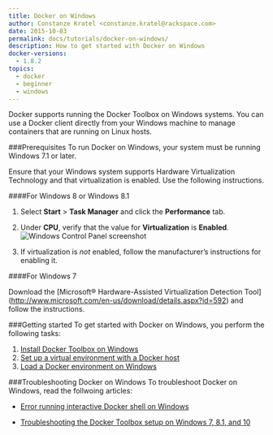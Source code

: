 ```yaml
---
title: Docker on Windows
author: Constanze Kratel <constanze.kratel@rackspace.com>
date: 2015-10-03
permalink: docs/tutorials/docker-on-windows/
description: How to get started with Docker on Windows
docker-versions:
  - 1.8.2
topics:
  - docker
  - beginner
  - windows
---
```


Docker supports running the Docker Toolbox on Windows systems. You can use a Docker client directly from your Windows machine to manage containers that are running on Linux hosts.

###Prerequisites
To run Docker on Windows, your system must be running Windows 7.1 or later.

Ensure that your Windows system supports Hardware Virtualization Technology and that virtualization is enabled. Use the following instructions.

####For Windows 8 or Windows 8.1

1. Select **Start** > **Task Manager** and click the **Performance** tab. 
2. Under **CPU**, verify that the value for **Virtualization** is **Enabled**. 
![Windows Control Panel screenshot](/_assets/img/003-docker-on-windows/window-8-virtualization-enabled-highlighted-360.png)

3.	If virtualization is *not* enabled, follow the manufacturer’s instructions for enabling it.

####For Windows 7

Download the [Microsoft® Hardware-Assisted Virtualization Detection Tool] (http://www.microsoft.com/en-us/download/details.aspx?id=592) and follow the instructions.

###Getting started
To get started with Docker on Windows, you perform the following tasks:

1. [Install Docker Toolbox on Windows](docs/tutorials/docker-install-windows/)
2.	[Set up a virtual environment with a Docker host](docs/tutorials/set-up-docker-machine/)
3. [Load a Docker environment on Windows](docs/tutorials/load-docker-environment-on-windows/)


###Troubleshooting Docker on Windows
To troubleshoot Docker on Windows, read the follwoing articles:

* [Error running interactive Docker shell on Windows](docs/references/troubleshooting-cannot-enable-tty-mode-on-windows/)

* [Troubleshooting the Docker Toolbox setup on Windows 7, 8.1, and 10](docs/references/troubleshooting-windos-docker-vm-startup)







